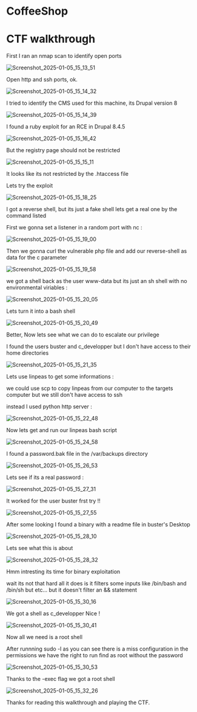 # CoffeeShop
# CTF walkthrough
First I ran an nmap scan to identify open ports

![Screenshot_2025-01-05_15_13_51](https://github.com/user-attachments/assets/75303e74-5a52-4f09-a09f-18e9a10dd6b3)

Open http and ssh ports, ok.

![Screenshot_2025-01-05_15_14_32](https://github.com/user-attachments/assets/411b6df5-de01-4882-b6b9-de0f1b189d68)

I tried to identify the CMS used for this machine, its Drupal version 8

![Screenshot_2025-01-05_15_14_39](https://github.com/user-attachments/assets/7e0e2885-27ca-4087-a662-54bfe5ca0307)

I found a ruby exploit for an RCE in Drupal 8.4.5

![Screenshot_2025-01-05_15_16_42](https://github.com/user-attachments/assets/ccf1d03d-0f97-494a-9afa-0bfc2da67635)

But the registry page should not be restricted

![Screenshot_2025-01-05_15_15_11](https://github.com/user-attachments/assets/abf12d63-86d3-4273-b69b-90f6c459fc76)

It looks like its not restricted by the .htaccess file

Lets try the exploit

![Screenshot_2025-01-05_15_18_25](https://github.com/user-attachments/assets/8483c6ab-4d27-48bc-a2ff-fe25097a01da)

I got a reverse shell, but its just a fake shell lets get a real one by the command listed

First we gonna set a listener in a random port with nc :

![Screenshot_2025-01-05_15_19_00](https://github.com/user-attachments/assets/035874f0-4ffa-440c-b757-fdd03cb54160)

Then we gonna curl the vulnerable php file and add our reverse-shell as data for the c parameter

![Screenshot_2025-01-05_15_19_58](https://github.com/user-attachments/assets/6447c54b-176f-45cc-a1dd-f63037e348e5)

we got a shell back as the user www-data but its just an sh shell with no environmental viriables :

![Screenshot_2025-01-05_15_20_05](https://github.com/user-attachments/assets/0e341cf7-f6b6-4f71-9949-753f31fd3d57)

Lets turn it into a bash shell

![Screenshot_2025-01-05_15_20_49](https://github.com/user-attachments/assets/ff8a883e-d290-4368-b459-53bf79a857e8)

Better, Now lets see what we can do to escalate our privilege

I found the users buster and c_developper but I don't have access to their home directories

![Screenshot_2025-01-05_15_21_35](https://github.com/user-attachments/assets/4b5e7349-6904-4743-8c83-7a2a5f9d723c)

Lets use linpeas to get some informations :

we could use scp to copy linpeas from our computer to the targets computer but we still don't have access to ssh

instead I used python http server :

![Screenshot_2025-01-05_15_22_48](https://github.com/user-attachments/assets/931fe73b-1511-4524-af8f-9fd556cb6ef1)

Now lets get and run our linpeas bash script

![Screenshot_2025-01-05_15_24_58](https://github.com/user-attachments/assets/44713dd6-8728-44a3-8de1-2babd4a36d42)

I found a password.bak file in the /var/backups directory

![Screenshot_2025-01-05_15_26_53](https://github.com/user-attachments/assets/09fa9809-9a90-43e7-a6b0-5cf0d00d07d0)

Lets see if its a real password :

![Screenshot_2025-01-05_15_27_31](https://github.com/user-attachments/assets/98af9b12-bf14-42b0-b25b-5b248f10ebb3)

It worked for the user buster frst try !!

![Screenshot_2025-01-05_15_27_55](https://github.com/user-attachments/assets/cc9acd40-168a-48e5-9938-bcc0b9bed6a9)

After some looking I found a binary with a readme file in buster's Desktop

![Screenshot_2025-01-05_15_28_10](https://github.com/user-attachments/assets/b50bbdf5-2cb0-4b97-ac63-91c5f542e617)

Lets see what this is about

![Screenshot_2025-01-05_15_28_32](https://github.com/user-attachments/assets/7b48a4b9-f584-4b11-9204-96d07924debf)

Hmm intresting its time for binary exploitation

wait its not that hard all it does is it filters some inputs like /bin/bash and /bin/sh but etc... but it doesn't filter an && statement

![Screenshot_2025-01-05_15_30_16](https://github.com/user-attachments/assets/75cd96d7-e8ff-4e1e-b4d1-07a2177726b5)

We got a shell as c_developper Nice !

![Screenshot_2025-01-05_15_30_41](https://github.com/user-attachments/assets/d753d0b9-4137-4502-892b-9927026324af)

Now all we need is a root shell

After runnning sudo -l as you can see there is a miss configuration in the permissions we have the right to run find as root without the password

![Screenshot_2025-01-05_15_30_53](https://github.com/user-attachments/assets/ab97bd9c-4a54-4c0a-a72a-7884d654ac14)

Thanks to the -exec flag we got a root shell

![Screenshot_2025-01-05_15_32_26](https://github.com/user-attachments/assets/d8713caf-2df3-45f0-8686-802ffe707248)

Thanks for reading this walkthrough and playing the CTF.

